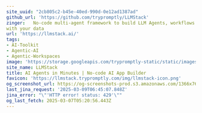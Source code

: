 ```yaml
---
site_uuid: "2cb805c2-b45e-40ed-990d-0e12ad1387ad"
github_url: 'https://github.com/trypromptly/LLMStack'
zinger:   No-code multi-agent framework to build LLM Agents, workflows and applications
with your data
url: 'https://llmstack.ai/'
tags:
- AI-Toolkit
- Agentic-AI
- Agentic-Workspaces
image: 'https://storage.googleapis.com/trypromptly-static/static/images/opengraph.jpg'
site_name: LLMStack
title: AI Agents in Minutes | No-code AI App Builder
favicon: 'https://llmstack.trypromptly.com/img/llmstack-icon.png'
og_screenshot_url: https://og-screenshots-prod.s3.amazonaws.com/1366x768/80/false/ebf4732dafc499920ac4f1f449082010d6371835b71c8280ab8788ef84074bb3.jpeg
last_jina_request: '2025-03-09T06:45:07.848Z'
jina_error: "\"'HTTP error! status: 429'\""
og_last_fetch: 2025-03-07T05:20:56.443Z
---
```


